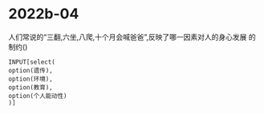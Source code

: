# 2022b-04
人们常说的“三翻,六坐,八爬,十个月会喊爸爸”,反映了哪一因素对人的身心发展
的制约()
```meta-bind
INPUT[select(
option(遗传),
option(环境),
option(教育),
option(个人能动性)
)]
```